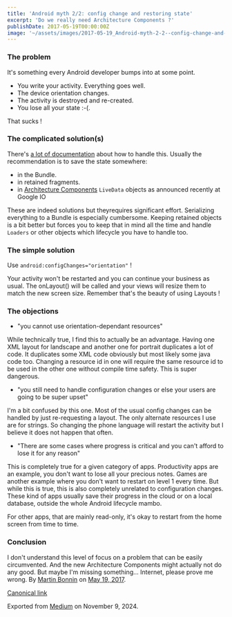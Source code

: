 ```yaml
---
title: 'Android myth 2/2: config change and restoring state'
excerpt: 'Do we really need Architecture Components ?'
publishDate: 2017-05-19T00:00:00Z
image: '~/assets/images/2017-05-19_Android-myth-2-2--config-change-and-restoring-state/hammer.jpg'
---
```


### The problem

It's something every Android developer bumps into at some point.

* You write your activity. Everything goes well.
* The device orientation changes.
* The activity is destroyed and re-created.
* You lose all your state :-(.

That sucks !

### The complicated solution(s)

There's [a lot of documentation](https://developer.android.com/guide/topics/resources/runtime-changes.html) about how to handle this. Usually the recommendation is to save the state somewhere:

* in the Bundle.
* in retained fragments.
* in [Architecture Components](https://developer.android.com/topic/libraries/architecture/index.html) `LiveData` objects as announced recently at Google IO

These are indeed solutions but theyrequires significant effort. Serializing everything to a Bundle is especially cumbersome. Keeping retained objects is a bit better but forces you to keep that in mind all the time and handle `Loaders` or other objects which lifecycle you have to handle too.

### The simple solution

Use `android:configChanges="orientation"` !

Your activity won't be restarted and you can continue your business as usual. The onLayout() will be called and your views will resize them to match the new screen size. Remember that's the beauty of using Layouts !

### The objections

* "you cannot use orientation-dependant resources"

While technically true, I find this to actually be an advantage. Having one XML layout for landscape and another one for portrait duplicates a lot of code. It duplicates some XML code obviously but most likely some java code too. Changing a resource id in one will require the same resource id to be used in the other one without compile time safety. This is super dangerous.

* "you still need to handle configuration changes or else your users are going to be super upset"

I'm a bit confused by this one. Most of the usual config changes can be handled by just re-requesting a layout. The only alternate resources I use are for strings. So changing the phone language will restart the activity but I believe it does not happen that often.

* "There are some cases where progress is critical and you can't afford to lose it for any reason"

This is completely true for a given category of apps. Productivity apps are an example, you don't want to lose all your precious notes. Games are another example where you don't want to restart on level 1 every time. But while this is true, this is also completely unrelated to configuration changes. These kind of apps usually save their progress in the cloud or on a local database, outside the whole Android lifecycle mambo.

For other apps, that are mainly read-only, it's okay to restart from the home screen from time to time.

### Conclusion

I don't understand this level of focus on a problem that can be easily circumvented. And the new Architecture Components might actually not do any good. But maybe I'm missing something... Internet, please prove me wrong.
By [Martin Bonnin](https://medium.com/@mbonnin) on [May 19, 2017](https://medium.com/p/6388f52f0a28).

[Canonical link](https://medium.com/@mbonnin/android-myth-2-2-config-change-and-restoring-state-6388f52f0a28)

Exported from [Medium](https://medium.com) on November 9, 2024.
